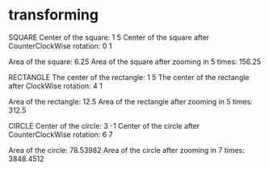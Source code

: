 # transforming
SQUARE
Center of the square: 1 5
Center of the square after CounterClockWise rotation: 0 1

Area of the square: 6.25
Area of the square after zooming in 5 times: 156.25

RECTANGLE
The center of the rectangle: 1 5
The center of the rectangle after ClockWise rotation: 4 1

Area of the rectangle: 12.5
Area of the rectangle after zooming in 5 times: 312.5

CIRCLE
Center of the circle: 3 -1
Center of the circle after CounterClockWise rotation: 6 7

Area of the circle: 78.53982
Area of the circle after zooming in 7 times: 3848.4512
